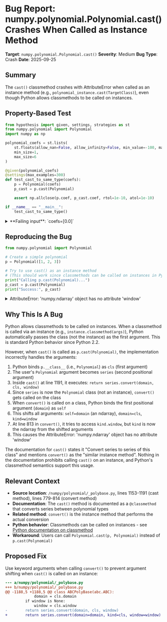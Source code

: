 # Bug Report: numpy.polynomial.Polynomial.cast() Crashes When Called as Instance Method

**Target**: `numpy.polynomial.Polynomial.cast()`
**Severity**: Medium
**Bug Type**: Crash
**Date**: 2025-09-25

## Summary

The `cast()` classmethod crashes with AttributeError when called as an instance method (e.g., `polynomial_instance.cast(TargetClass)`), even though Python allows classmethods to be called on instances.

## Property-Based Test

```python
from hypothesis import given, settings, strategies as st
from numpy.polynomial import Polynomial
import numpy as np

polynomial_coefs = st.lists(
    st.floats(allow_nan=False, allow_infinity=False, min_value=-100, max_value=100),
    min_size=1,
    max_size=6
)

@given(polynomial_coefs)
@settings(max_examples=300)
def test_cast_to_same_type(coefs):
    p = Polynomial(coefs)
    p_cast = p.cast(Polynomial)

    assert np.allclose(p.coef, p_cast.coef, rtol=1e-10, atol=1e-10)

if __name__ == "__main__":
    test_cast_to_same_type()
```

<details>

<summary>
**Failing input**: `coefs=[0.0]`
</summary>
```
Traceback (most recent call last):
  File "/home/npc/pbt/agentic-pbt/worker_/29/hypo.py", line 20, in <module>
    test_cast_to_same_type()
    ~~~~~~~~~~~~~~~~~~~~~~^^
  File "/home/npc/pbt/agentic-pbt/worker_/29/hypo.py", line 12, in test_cast_to_same_type
    @settings(max_examples=300)
                   ^^^
  File "/home/npc/miniconda/lib/python3.13/site-packages/hypothesis/core.py", line 2124, in wrapped_test
    raise the_error_hypothesis_found
  File "/home/npc/pbt/agentic-pbt/worker_/29/hypo.py", line 15, in test_cast_to_same_type
    p_cast = p.cast(Polynomial)
  File "/home/npc/miniconda/lib/python3.13/site-packages/numpy/polynomial/_polybase.py", line 1191, in cast
    return series.convert(domain, cls, window)
           ~~~~~~~~~~~~~~^^^^^^^^^^^^^^^^^^^^^
  File "/home/npc/miniconda/lib/python3.13/site-packages/numpy/polynomial/_polybase.py", line 813, in convert
    window = kind.window
             ^^^^^^^^^^^
AttributeError: 'numpy.ndarray' object has no attribute 'window'
Falsifying example: test_cast_to_same_type(
    coefs=[0.0],  # or any other generated value
)
```
</details>

## Reproducing the Bug

```python
from numpy.polynomial import Polynomial

# Create a simple polynomial
p = Polynomial([1, 2, 3])

# Try to use cast() as an instance method
# (This should work since classmethods can be called on instances in Python)
print("Calling p.cast(Polynomial)...")
p_cast = p.cast(Polynomial)
print("Success:", p_cast)
```

<details>

<summary>
AttributeError: 'numpy.ndarray' object has no attribute 'window'
</summary>
```
Calling p.cast(Polynomial)...
Traceback (most recent call last):
  File "/home/npc/pbt/agentic-pbt/worker_/29/repo.py", line 9, in <module>
    p_cast = p.cast(Polynomial)
  File "/home/npc/miniconda/lib/python3.13/site-packages/numpy/polynomial/_polybase.py", line 1191, in cast
    return series.convert(domain, cls, window)
           ~~~~~~~~~~~~~~^^^^^^^^^^^^^^^^^^^^^
  File "/home/npc/miniconda/lib/python3.13/site-packages/numpy/polynomial/_polybase.py", line 813, in convert
    window = kind.window
             ^^^^^^^^^^^
AttributeError: 'numpy.ndarray' object has no attribute 'window'
```
</details>

## Why This Is A Bug

Python allows classmethods to be called on instances. When a classmethod is called via an instance (e.g., `instance.classmethod(args)`), Python automatically passes the class (not the instance) as the first argument. This is standard Python behavior since Python 2.2.

However, when `cast()` is called as `p.cast(Polynomial)`, the implementation incorrectly handles the arguments:

1. Python binds `p.__class__` (i.e., `Polynomial`) as `cls` (first argument)
2. The user's `Polynomial` argument becomes `series` (second positional argument)
3. Inside `cast()` at line 1191, it executes: `return series.convert(domain, cls, window)`
4. Since `series` is now the `Polynomial` class (not an instance), `convert()` gets called on the class
5. When `convert()` is called on a class, Python binds the first positional argument (`domain`) as `self`
6. This shifts all arguments: `self=domain` (an ndarray), `domain=cls`, `kind=window`
7. At line 813 in `convert()`, it tries to access `kind.window`, but `kind` is now the ndarray from the shifted arguments
8. This causes the AttributeError: 'numpy.ndarray' object has no attribute 'window'

The documentation for `cast()` states it "Convert series to series of this class" and mentions `convert()` as the "similar instance method". Nothing in the documentation prohibits calling `cast()` on an instance, and Python's classmethod semantics support this usage.

## Relevant Context

- **Source location**: `/numpy/polynomial/_polybase.py`, lines 1153-1191 (cast method), lines 779-814 (convert method)
- **Documentation**: The `cast()` method is documented as a `@classmethod` that converts series between polynomial types
- **Related method**: `convert()` is the instance method that performs the actual conversion
- **Python behavior**: Classmethods can be called on instances - see [Python documentation on classmethod](https://docs.python.org/3/library/functions.html#classmethod)
- **Workaround**: Users can call `Polynomial.cast(p, Polynomial)` instead of `p.cast(Polynomial)`

## Proposed Fix

Use keyword arguments when calling `convert()` to prevent argument shifting when `cast()` is called on an instance:

```diff
--- a/numpy/polynomial/_polybase.py
+++ b/numpy/polynomial/_polybase.py
@@ -1188,5 +1188,5 @@ class ABCPolyBase(abc.ABC):
             domain = cls.domain
         if window is None:
             window = cls.window
-        return series.convert(domain, cls, window)
+        return series.convert(domain=domain, kind=cls, window=window)
```